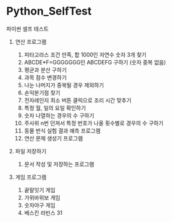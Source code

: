# Python_SelfTest

파이썬 셀프 테스트
1. 연산 프로그램
    1) 피타고라스 조건 만족, 합 1000인 자연수 숫자 3개 찾기
    2) ABCDE*F=GGGGGGG인 ABCDEFG 구하기 (숫자 중복 없음)
    3) 평균과 분산 구하기
    4) 과목 점수 변경하기
    5) 나눈 나머지가 중복될 경우 제외하기
    6) 손익분기점 찾기
    7) 전자레인지 최소 버튼 클릭으로 조리 시간 맞추기
    8) 특정 월, 일의 요일 확인하기
    9) 숫자 나열하는 경우의 수 구하기
   10) 주사위 n번 던져서 특정 번호가 나올 횟수별로 경우의 수 구하기
   11) 동물 번식 실험 결과 예측 프로그램
   12) 연산 문제 생성기 프로그램
2. 파일 저장하기
    1) 문서 작성 및 저장하는 프로그램

3. 게임 프로그램
    1) 끝말잇기 게임
    2) 가위바위보 게임
    3) 숫자야구 게임
    4) 베스킨 라빈스 31



